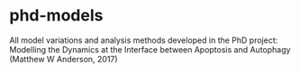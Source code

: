 # phd-models
All model variations and analysis methods developed in the PhD project: Modelling the Dynamics at the Interface between Apoptosis and Autophagy (Matthew W Anderson, 2017)
